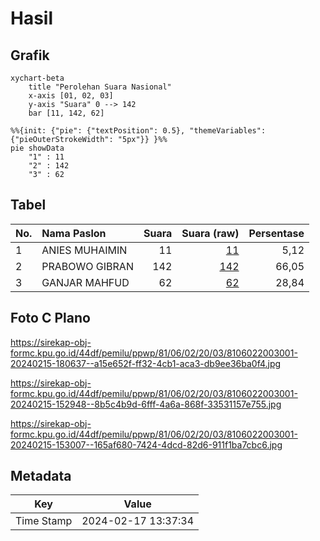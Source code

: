 # Hasil

## Grafik

```mermaid
xychart-beta
    title "Perolehan Suara Nasional"
    x-axis [01, 02, 03]
    y-axis "Suara" 0 --> 142
    bar [11, 142, 62]
```

```mermaid
%%{init: {"pie": {"textPosition": 0.5}, "themeVariables": {"pieOuterStrokeWidth": "5px"}} }%%
pie showData
    "1" : 11
    "2" : 142
    "3" : 62
```

## Tabel

| No. | Nama Paslon    | Suara | Suara (raw) | Persentase |
|:--- |:-------------- | -----:| -----------:| ----------:|
| 1   | ANIES MUHAIMIN | 11    | [11][p-1]   | 5,12       |
| 2   | PRABOWO GIBRAN | 142   | [142][p-2]  | 66,05      |
| 3   | GANJAR MAHFUD  | 62    | [62][p-3]   | 28,84      |


[p-1]: https://github.com/gigit-pemilu/pemilu-2024/blob/main/pilpres/hitung-suara/sub/81-maluku/sub/06-seram-bagian-barat/sub/02-seram-barat/sub/2003-piru/sub/001-tps/sub/paslon-1.txt
[p-2]: https://github.com/gigit-pemilu/pemilu-2024/blob/main/pilpres/hitung-suara/sub/81-maluku/sub/06-seram-bagian-barat/sub/02-seram-barat/sub/2003-piru/sub/001-tps/sub/paslon-2.txt
[p-3]: https://github.com/gigit-pemilu/pemilu-2024/blob/main/pilpres/hitung-suara/sub/81-maluku/sub/06-seram-bagian-barat/sub/02-seram-barat/sub/2003-piru/sub/001-tps/sub/paslon-3.txt

## Foto C Plano

https://sirekap-obj-formc.kpu.go.id/44df/pemilu/ppwp/81/06/02/20/03/8106022003001-20240215-180637--a15e652f-ff32-4cb1-aca3-db9ee36ba0f4.jpg

https://sirekap-obj-formc.kpu.go.id/44df/pemilu/ppwp/81/06/02/20/03/8106022003001-20240215-152948--8b5c4b9d-6fff-4a6a-868f-33531157e755.jpg

https://sirekap-obj-formc.kpu.go.id/44df/pemilu/ppwp/81/06/02/20/03/8106022003001-20240215-153007--165af680-7424-4dcd-82d6-911f1ba7cbc6.jpg


## Metadata

| Key        | Value               |
| ---------- | ------------------- |
| Time Stamp | 2024-02-17 13:37:34 |



